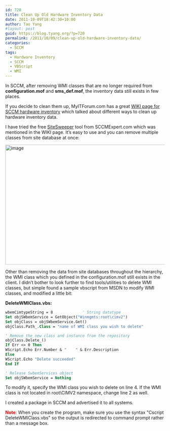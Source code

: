 ```yaml
---
id: 720
title: Clean Up Old Hardware Inventory Data
date: 2011-10-09T18:42:30+10:00
author: Tao Yang
#layout: post
guid: https://blog.tyang.org/?p=720
permalink: /2011/10/09/clean-up-old-hardware-inventory-data/
categories:
  - SCCM
tags:
  - Hardware Inventory
  - SCCM
  - VBScript
  - WMI
---
```

In SCCM, after removing WMI classes that are no longer required from <strong>configuration.mof</strong> and <strong>sms_def.mof</strong>, the inventory data still exists in few places.

If you decide to clean them up, MyITForum.com has a great <a href="http://www.myitforum.com/myITWiki/sccminv.ashx">WIKI page for SCCM hardware inventory</a> which talked about different ways to clean up hardware inventory data.

I have tried the free <a href="http://www.sccmexpert.com/site_sweeper.aspx">SiteSweeper</a> tool from SCCMExpert.com which was mentioned in the WIKI page. It’s easy to use and you can remove multiple classes from site database at once:

<a href="https://blog.tyang.org/wp-content/uploads/2011/10/image12.png"><img style="background-image: none; padding-left: 0px; padding-right: 0px; display: inline; padding-top: 0px; border: 0px;" title="image" src="https://blog.tyang.org/wp-content/uploads/2011/10/image_thumb12.png" alt="image" width="580" height="378" border="0" /></a>

Other than removing the data from site databases throughout the hierarchy, the WMI class which you defined in the configuration.mof still exists in the client. I didn’t bother to look further to find tools/utilities to delete WMI classes, but simple found a sample vbscript from MSDN to modify WMI classes, and modified a little bit:

<strong>DeleteWMIClass.vbs:</strong>
```vb
wbemCimtypeString = 8             ' String datatype
Set objSWbemService = GetObject("Winmgmts:root\cimv2")
Set objClass = objSWbemService.Get()
objClass.Path_.Class = "name of WMI class you wish to delete"

' Remove the new class and instance from the repository
objClass.Delete_()
If Err <> 0 Then
WScript.Echo Err.Number & "    " & Err.Description
Else
WScript.Echo "Delete succeeded"
End If

' Release SwbemServices object
Set objSWbemService = Nothing
```
To modify it, specify the WMI class you wish to delete on line 4. If the WMI class is not located in root\CIMV2 namespace, change line 2 as well.

I created a package in SCCM and advertised it to all systems.

<strong><span style="color: #ff0000;">Note</span></strong>: When you create the program, make sure you use the syntax "Cscript DeleteWMIClass.vbs" so the output is redirected to command prompt rather than a message box.